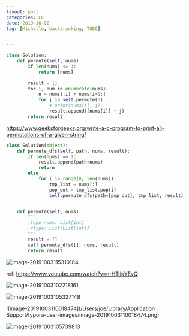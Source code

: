 ```yaml
---
layout: post
categories: LC
date: 2019-10-02
tag: [Michelle, backtracking, TODO] 


---
```


```python
class Solution:
    def permute(self, nums):
        if len(nums) <= 1:
            return [nums]
        
        result = []
        for i, num in enumerate(nums):
            n = nums[:i] + nums[i+1:]
            for j in self.permute(n):
                # print(nums[i], j)
                result.append([nums[i]] + j)
        return result
```

https://www.geeksforgeeks.org/write-a-c-program-to-print-all-permutations-of-a-given-string/

```python
class Solution(object):
    def permute_dfs(self, path, nums, result):
        if len(nums) == 1:
            result.append(path+nums)
            return
        else:
            for i in range(0, len(nums)):
                tmp_list = nums[:]
                pop_out = tmp_list.pop(i)
                self.permute_dfs(path+[pop_out], tmp_list, result)


    def permute(self, nums):
        """
        :type nums: List[int]
        :rtype: List[List[int]]
        """
        result = []
        self.permute_dfs([], nums, result)
        return result
```



![image-20191003115310184](https://tva1.sinaimg.cn/large/006y8mN6ly1g7kvffagflj30pm0fg0us.jpg)

ref: https://www.youtube.com/watch?v=nrHTtjkYEyQ

![image-20191003102218161](https://tva1.sinaimg.cn/large/006y8mN6ly1g7kssw1ayej31ic0mcdzm.jpg)

![image-20191003105327148](https://tva1.sinaimg.cn/large/006y8mN6ly1g7ktpb6c1oj31d80n07km.jpg)

![image-20191003110018474](/Users/joe/Library/Application Support/typora-user-images/image-20191003110018474.png)

![image-20191003105739813](https://tva1.sinaimg.cn/large/006y8mN6ly1g7kttnsg14j31a40mqne7.jpg)